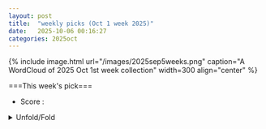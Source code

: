 ```yaml
---
layout: post
title:  "weekly picks (Oct 1 week 2025)"
date:   2025-10-06 00:16:27
categories: 2025oct
---
```


{% include image.html url="/images/2025sep5weeks.png" caption="A WordCloud of 2025 Oct 1st week collection" width=300 align="center" %}




===This week's pick===


* Score : 

<details>
  <summary> Unfold/Fold </summary>
  {% capture markdowncontent %}



---
10/07



1. **[7g55-lpff](http://link.aps.org/doi/10.1103/7g55-lpff)** Nonequilibrium Critical Scaling of a Squeezing Phase Transition (PRL)

1. **[38gb-h7wv](http://link.aps.org/doi/10.1103/38gb-h7wv)** Counting the Ground State Degeneracy by Evolution Methods (PRL)

1. **[7wrk-p6gl](http://link.aps.org/doi/10.1103/7wrk-p6gl)** Experimental Efficient Source-Independent Quantum Secret Sharing against Coherent Attacks (PRL)

1. **[48rk-sxfs](http://link.aps.org/doi/10.1103/48rk-sxfs)** Probing Dipolar Interactions between Rydberg Atoms and Ultracold Polar Molecules (PRL)

1. **[svsd-9mj3](http://link.aps.org/doi/10.1103/svsd-9mj3)** Series of Molecularlike Doubly Excited States of a Quasi-Three-Body Coulomb System (PRL)

1. **[v7gw-xy36](http://link.aps.org/doi/10.1103/v7gw-xy36)** Self-Bound Superfluid Membranes and Monolayer Crystals of Ultracold Polar Molecules (PRL)

1. **[y14n-44h3](http://link.aps.org/doi/10.1103/y14n-44h3)** Multiplexed Scanning Microscopy with Dual-Qubit Spin Sensors (PRL)

1. **[22l6-jmw7](http://link.aps.org/doi/10.1103/22l6-jmw7)** Resolving Elementary Steps of Vapor-Phase Dealloying via <i>In Situ</i> Transmission Electron Microscopy (PRL)

1. **[fv52-pd3h](http://link.aps.org/doi/10.1103/fv52-pd3h)** Electronic Correlations in Rhombohedral Graphene at Atomic Scale (PRL)

1. **[ms3x-pjsk](http://link.aps.org/doi/10.1103/ms3x-pjsk)** Quantum Oscillations in the Heat Capacity of Kondo Insulator YbB12 (PRL)

1. **[gspf-b9n2](http://link.aps.org/doi/10.1103/gspf-b9n2)** Strongly Inhomogeneous Spin Dynamics Induced by Ultrashort Laser Pulses with a Gradient Intensity Profile (PRL)

1. **[zbbr-5mgv](http://link.aps.org/doi/10.1103/zbbr-5mgv)** Twist Engineering of Anisotropic Excitonic and Optical Properties of a Two-Dimensional Magnetic Semiconductor (PRL)

1. **[lj4r-dcb7](http://link.aps.org/doi/10.1103/lj4r-dcb7)** Nearly Temperature-Independent Gate-Electric-Field-Driven Lateral Migration of Electrons in Si3N4 Charge Trap Layer of Flash Memory Devices (PRL)

1. **[m3dy-53yc](http://link.aps.org/doi/10.1103/m3dy-53yc)** Motility-Induced Crystallization and Rotating Crystallites (PRL)



1. **[2510.03322v1](https://arxiv.org/abs/2510.03322)** Proper Theory of Magnon Orbital Angular Momentum (arXiv)

1. **[2510.03347v1](https://arxiv.org/abs/2510.03347)** Electron-beam-induced Contactless Manipulation of Interlayer Twist in van der Waals Heterostructures (arXiv)

1. **[2510.03406v1](https://arxiv.org/abs/2510.03406)** Spin-orbit coupling and the Edelstein effect at conducting ferroelectric domain walls (arXiv)

1. **[2510.03575v1](https://arxiv.org/abs/2510.03575)** High-spin magnetic ground states of neutral dopant clusters in semiconductors (arXiv)

1. **[2510.03736v1](https://arxiv.org/abs/2510.03736)** Anomalous Fraunhofer patterns in Cd3As2 Josephson Junctions (arXiv)

1. **[2510.03756v1](https://arxiv.org/abs/2510.03756)** Insulating transport in anisotropic metals: breakdown of Drude transport and the puzzling c-axis resistivity of Sr2RuO4 and other layered oxides (arXiv)

1. **[2510.03841v1](https://arxiv.org/abs/2510.03841)** Quantized Piezospintronic Effect in Moire Systems (arXiv)

1. **[2510.03889v1](https://arxiv.org/abs/2510.03889)** Lattice Translation Modulated Symmetries and TFTs (arXiv)

1. **[2510.03967v1](https://arxiv.org/abs/2510.03967)** Higher-form entanglement asymmetry and topological order (arXiv)

1. **[2510.03981v1](https://arxiv.org/abs/2510.03981)** Coupling a ^{73Ge nuclear spin to an electrostatically defined quantum dot (arXiv)

1. **[2510.03983v1](https://arxiv.org/abs/2510.03983)** Fractional quantum Hall state at nu = 1/2 with energy gap up to 6 K, and possible transition from one- to two-component state (arXiv)

1. **[2510.03985v1](https://arxiv.org/abs/2510.03985)** Effective linear response in non-equilibrium anyonic systems (arXiv)

1. **[2510.04121v1](https://arxiv.org/abs/2510.04121)** Quantum Linear Magnetoresistance: A Modern Perspective (arXiv)

1. **[2510.04132v1](https://arxiv.org/abs/2510.04132)** Ground state and excitations of quasiperiodic 1D narrow-band moire systems: a mean field approach (arXiv)

1. **[2510.04149v1](https://arxiv.org/abs/2510.04149)** More bridging ligands activate direct exchange: the case of anisotropic Kitaev effective magnetic interactions (arXiv)

1. **[2510.04224v1](https://arxiv.org/abs/2510.04224)** Variation Monte Carlo Study on the bilayer t-J_\parallel-J_\perp model for La3Ni2O7 (arXiv)

1. **[2510.04266v1](https://arxiv.org/abs/2510.04266)** Optical conductivity and band gap in the double-Weyl candidate SrSi2 at ambient pressure (arXiv)

1. **[2510.04279v1](https://arxiv.org/abs/2510.04279)** Classification of Weyl point trajectories in multi-terminal Josephson junctions (arXiv)

1. **[2510.04287v1](https://arxiv.org/abs/2510.04287)** Novel family of near-room-temperature compensated itinerant pyrochlore ferrimagnets, R{In}}{Co4 (R= Dy-Tm) (arXiv)

1. **[2510.04326v1](https://arxiv.org/abs/2510.04326)** Integrable Floquet Time Crystals in One Dimension (arXiv)

1. **[2510.04330v1](https://arxiv.org/abs/2510.04330)** Spin-wave propagation at low temperatures in YIG thin films on YSGG substrates (arXiv)

1. **[2510.04344v1](https://arxiv.org/abs/2510.04344)** Defects in hexagonal boron nitride for quantum technologies (arXiv)

1. **[2510.04431v1](https://arxiv.org/abs/2510.04431)** Systematic evolution of superconducting pairing strength and Seebeck coefficients in correlated infinite-layer La1-xSrxNiO2 (arXiv)

1. **[2510.04657v1](https://arxiv.org/abs/2510.04657)** Pronounced orbital-selective electron-electron correlation and electron-phonon coupling in V2Se2O (arXiv)

1. **[2510.04679v1](https://arxiv.org/abs/2510.04679)** Non-resonant spin injection of exciton-polaritons with halide perovskites at room temperature (arXiv)

1. **[2510.04699v1](https://arxiv.org/abs/2510.04699)** Stability of graphene hyperbolic pseudospheres under harsh conditions (arXiv)

1. **[2510.04700v1](https://arxiv.org/abs/2510.04700)** Repulsive-Interaction-Driven Topological Superconductivity in a Landau Level Coupled to an s-Wave Superconductor (arXiv)

1. **[2510.04756v1](https://arxiv.org/abs/2510.04756)** Finite temperature dopant-induced spin reorganization explored via tensor networks in the two-dimensional t-J model (arXiv)

1. **[2510.04793v1](https://arxiv.org/abs/2510.04793)** Refined spin Hamiltonian on the Cairo pentagonal lattice of Bi2Fe4O9 (arXiv)

1. **[2510.04804v1](https://arxiv.org/abs/2510.04804)** Systematic cRPA study of two-dimensional MA2Z4 materials: From unconventional screening to correlation-driven instabilities (arXiv)

1. **[2510.04824v1](https://arxiv.org/abs/2510.04824)** Experimental observation of frustration and large anomalous Nernst effect in metallo-molecular spin Kondo lattice interfaces (arXiv)

1. **[2510.04830v1](https://arxiv.org/abs/2510.04830)** Anyon interactions in the Chern--Simons--Landau--Ginzburg model of the fractional quantum Hall effect (arXiv)

1. **[2510.04845v1](https://arxiv.org/abs/2510.04845)** Magnetic Moment Fragmentation in an All-in-All-out Pyrochlore Nd2Sn2O7 (arXiv)

1. **[2510.04907v1](https://arxiv.org/abs/2510.04907)** Variational optimization of projected entangled-pair states on the triangular lattice (arXiv)

1. **[2510.04925v1](https://arxiv.org/abs/2510.04925)** The two conduction bands of monolayer CrSBr on Au (arXiv)

1. **[2510.04959v1](https://arxiv.org/abs/2510.04959)** Fermionic influence superoperator for transport through Majorana zero modes (arXiv)

1. **[2510.05018v1](https://arxiv.org/abs/2510.05018)** Controlling an altermagnetic spin density wave in the kagome magnet CsCr3Sb5 (arXiv)

1. **[2510.05019v1](https://arxiv.org/abs/2510.05019)** Emergent Electronic Flat Bands Through Dislocation Defect Phase Patterning: Effective One-Dimensional Model (arXiv)

1. **[2510.05088v1](https://arxiv.org/abs/2510.05088)** Casimir Stabilization of Fluctuating Electronic Nematic Order (arXiv)

1. **[2510.03530v1](https://arxiv.org/abs/2510.03530)** Bloch Oscillations and Landau-Zener Transitions in Flat-Band Lattices with Quadratic and Linear Band Touchings (arXiv)

1. **[2510.03977v1](https://arxiv.org/abs/2510.03977)** A van der Waals material exhibiting room temperature broken inversion symmetry with ferroelectricity (arXiv)

1. **[2510.04062v1](https://arxiv.org/abs/2510.04062)** Approaching the scaling limit of transport through lattices with dephasing (arXiv)

1. **[2510.04148v1](https://arxiv.org/abs/2510.04148)** Right-eigenstate-based approach to non-Hermitian superfluidity with two-body loss (arXiv)

1. **[2510.04164v1](https://arxiv.org/abs/2510.04164)** Clifford Circuits Augmented Grassmann Matrix Product States (arXiv)

1. **[2510.04361v1](https://arxiv.org/abs/2510.04361)** Spatially focused magnetic hyperthermia: comparison of MRSh and sLLG equations (arXiv)

1. **[2510.04381v1](https://arxiv.org/abs/2510.04381)** On the Origin of Carrier Loss in Mg-Doped N-Polar GaN (arXiv)

1. **[2510.04453v1](https://arxiv.org/abs/2510.04453)** Lovasz Meets Lieb-Schultz-Mattis: Complexity in Approximate Quantum Error Correction (arXiv)

1. **[2510.04518v1](https://arxiv.org/abs/2510.04518)** Continuum Model of Isospectrally Patterned Lattices (arXiv)

1. **[2510.04752v1](https://arxiv.org/abs/2510.04752)** Correlative Analysis of Iron-Driven Structural, Optical, and Magnetic Properties in Natural Biotite Crystals (arXiv)

1. **[2510.04795v1](https://arxiv.org/abs/2510.04795)** Mixed-precision ab initio tensor network state methods adapted for NVIDIA Blackwell technology via emulated FP64 arithmetic (arXiv)

1. **[2510.04940v1](https://arxiv.org/abs/2510.04940)** Surface Acoustic Wave Gas Sensors: Innovations in Functional Materials, Sensing Dynamics, and Signal Analysis (arXiv)







---
10/06



1. **[s41467-025-63908-y](https://www.nature.com/articles/s41467-025-63908-y)** Late-stage direct double borylation of B/N-based multi-resonance framework enables high-performance ultra-narrowband deep-blue organic light-emitting diodes (Nature Communications)







1. **[2510.02413v1](https://arxiv.org/abs/2510.02413)** Unusual spin-triplet superconductivity in monolayer graphene (arXiv)

1. **[2510.02429v1](https://arxiv.org/abs/2510.02429)** Uncovering origins of heterogeneous superconductivity in La3Ni2O7 using quantum sensors (arXiv)

1. **[2510.02444v1](https://arxiv.org/abs/2510.02444)** Four Moire materials at One Magic Angle in Helical Quadrilayer Graphene (arXiv)

1. **[2510.02460v1](https://arxiv.org/abs/2510.02460)** Detecting quantum spin liquid on Kitaev model through a superconducting junction (arXiv)

1. **[2510.02474v1](https://arxiv.org/abs/2510.02474)** Vestigial pairing from fluctuating magnetism and triplet superconductivity (arXiv)

1. **[2510.02521v1](https://arxiv.org/abs/2510.02521)** Symmetry in magnetoelectric electromagnetism and magnetoelectric meta-atoms (arXiv)

1. **[2510.02574v1](https://arxiv.org/abs/2510.02574)** A Physical Unclonable Function Based on Variations of Write Times in STT-MRAM due to Manufacturing Defects (arXiv)

1. **[2510.02593v2](https://arxiv.org/abs/2510.02593)** Spin-dependent orbital selectivity and partial Kondo-screening in magnetically ordered Hund's metal (arXiv)

1. **[2510.02644v1](https://arxiv.org/abs/2510.02644)** Ginzburg-Landau theory of spin pumping through an antiferromagnetic layer near the Neel temperature (arXiv)

1. **[2510.02661v1](https://arxiv.org/abs/2510.02661)** Classification of electromagnetic responses by quantum geometry (arXiv)

1. **[2510.02684v1](https://arxiv.org/abs/2510.02684)** Weak localization and antilocalization corrections to nonlinear transport: a semiclassical Boltzmann treatment (arXiv)

1. **[2510.02697v1](https://arxiv.org/abs/2510.02697)** Spectroscopic evidence of Kondo resonance in 3d van der Waals ferromagnets (arXiv)

1. **[2510.02777v1](https://arxiv.org/abs/2510.02777)** Magnetocaloric effect for the altermagnetic candidate MnTe (arXiv)

1. **[2510.02794v1](https://arxiv.org/abs/2510.02794)** Using Landau quantization to probe disorder in semiconductor heterostructures (arXiv)

1. **[2510.02923v1](https://arxiv.org/abs/2510.02923)** Highly-Linear Proximity-Based Bi-SQUID Operating above 4 K (arXiv)

1. **[2510.02935v1](https://arxiv.org/abs/2510.02935)** Dissipation properties of anomalous Hall effect: intrinsic vs. extrinsic magnetic materials (arXiv)

1. **[2510.03010v1](https://arxiv.org/abs/2510.03010)** Deconstruction of the anisotropic magnetic interactions from spin-entangled optical excitations in van der Waals antiferromagnets (arXiv)

1. **[2510.03018v1](https://arxiv.org/abs/2510.03018)** Modeling Quantum Geometry for Fractional Chern Insulators with unsupervised learning (arXiv)

1. **[2510.03099v2](https://arxiv.org/abs/2510.03099)** Polarization dependence of spin-electric transitions in molecular exchange qubits (arXiv)

1. **[2510.03125v1](https://arxiv.org/abs/2510.03125)** Spatial uniformity of g-tensor and spin-orbit interaction in germanium hole spin qubits (arXiv)

1. **[2510.03188v1](https://arxiv.org/abs/2510.03188)** Nonsymmorphic symmetry protected hourglass Dirac chain topology and conventional superconductivity in ZrIrGe (arXiv)

1. **[2510.02428v1](https://arxiv.org/abs/2510.02428)** Utility-Scale Quantum State Preparation: Classical Training using Pauli Path Simulation (arXiv)

1. **[2510.02451v1](https://arxiv.org/abs/2510.02451)** Slow-phonon control of spin Edelstein effect in Rashba d-wave altermagnets (arXiv)

1. **[2510.02452v1](https://arxiv.org/abs/2510.02452)** Spin polarization engineering in d-wave altermagnets (arXiv)

1. **[2510.03052v1](https://arxiv.org/abs/2510.03052)** Ultrafast dynamics of coherent exciton-polaritons in van der Waals semiconductor metasurfaces (arXiv)

1. **[2510.03054v1](https://arxiv.org/abs/2510.03054)** Electrically modulated light-emitting diodes driven by resonant and antiresonant tunneling between Cr2Ge2Te6 electrodes (arXiv)

1. **[2510.03113v1](https://arxiv.org/abs/2510.03113)** Bounds on Atomistic Disorder for Scalable Electron Shuttling (arXiv)








  {% endcapture %}
  {{ markdowncontent | markdownify }}
 </details>

<style>
  details {
    margin: 10px 0;
  }
  summary {
    cursor: pointer;
  }
</style>
